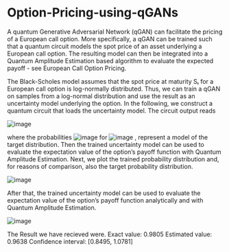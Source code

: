 # Option-Pricing-using-qGANs
A quantum Generative Adversarial Network (qGAN) can facilitate the pricing of a European call option. More specifically, a qGAN can be trained such that a quantum circuit models the spot price of an asset underlying a European call option. The resulting model can then be integrated into a Quantum Amplitude Estimation based algorithm to evaluate the expected payoff - see European Call Option Pricing. 

The Black-Scholes model assumes that the spot price at maturity Sₜ for a European call option is log-normally distributed. Thus, we can train a qGAN on samples from a log-normal distribution and use the result as an uncertainty model underlying the option. In the following, we construct a quantum circuit that loads the uncertainty model. The circuit output reads

![image](https://user-images.githubusercontent.com/56102543/176603871-c8a287a5-2d17-4fee-b9b5-84d74a1996e5.png)

where the probabilities ![image](https://user-images.githubusercontent.com/56102543/176604235-7a8f8a2b-4c72-4237-bdfc-e2c29bbbe4c1.png) for ![image](https://user-images.githubusercontent.com/56102543/176604176-6656c7b5-47f8-4d45-9e12-593780431fed.png) , represent a model of the target distribution.
 Then the trained uncertainty model can be used to evaluate the expectation value of the option’s payoff function with Quantum Amplitude Estimation.
 Next, we plot the trained probability distribution and, for reasons of comparison, also the target probability distribution.
 
 ![image](https://user-images.githubusercontent.com/56102543/176602710-401fd5cb-bcbf-470a-aa83-0ec8ba7b5d78.png)

 After that, the trained uncertainty model can be used to evaluate the expectation value of the option’s payoff function analytically and with Quantum Amplitude Estimation.

![image](https://user-images.githubusercontent.com/56102543/176602785-2eda2e7b-9827-4c80-8254-1c85bf9e7af4.png)
 
 The Result we have recieved were.
 Exact value:        	0.9805
Estimated value:    	0.9638
Confidence interval:	[0.8495, 1.0781]
